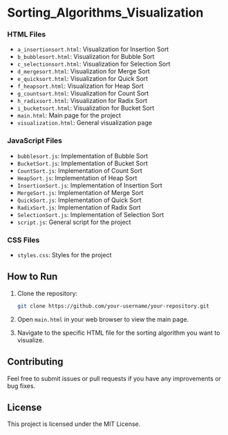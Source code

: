 # Sorting_Algorithms_Visualization

### HTML Files

- `a_insertionsort.html`: Visualization for Insertion Sort
- `b_bubblesort.html`: Visualization for Bubble Sort
- `c_selectionsort.html`: Visualization for Selection Sort
- `d_mergesort.html`: Visualization for Merge Sort
- `e_quicksort.html`: Visualization for Quick Sort
- `f_heapsort.html`: Visualization for Heap Sort
- `g_countsort.html`: Visualization for Count Sort
- `h_radixsort.html`: Visualization for Radix Sort
- `i_bucketsort.html`: Visualization for Bucket Sort
- `main.html`: Main page for the project
- `visualization.html`: General visualization page

### JavaScript Files

- `bubblesort.js`: Implementation of Bubble Sort
- `BucketSort.js`: Implementation of Bucket Sort
- `CountSort.js`: Implementation of Count Sort
- `HeapSort.js`: Implementation of Heap Sort
- `InsertionSort.js`: Implementation of Insertion Sort
- `MergeSort.js`: Implementation of Merge Sort
- `QuickSort.js`: Implementation of Quick Sort
- `RadixSort.js`: Implementation of Radix Sort
- `SelectionSort.js`: Implementation of Selection Sort
- `script.js`: General script for the project

### CSS Files

- `styles.css`: Styles for the project

## How to Run

1. Clone the repository:

   ```sh
   git clone https://github.com/your-username/your-repository.git
   ```

2. Open `main.html` in your web browser to view the main page.

3. Navigate to the specific HTML file for the sorting algorithm you want to visualize.

## Contributing

Feel free to submit issues or pull requests if you have any improvements or bug fixes.

## License

This project is licensed under the MIT License.
